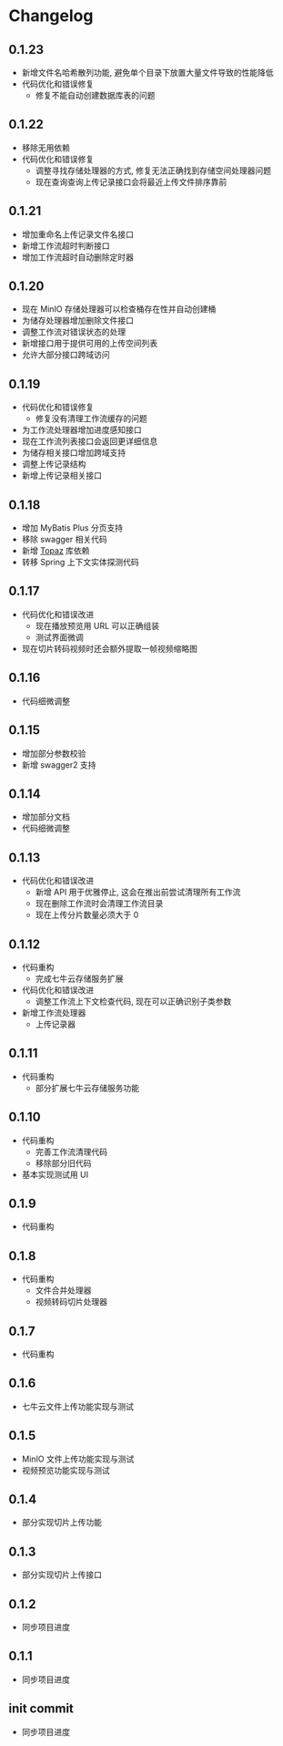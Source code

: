 # Changelog

## 0.1.23

* 新增文件名哈希散列功能, 避免单个目录下放置大量文件导致的性能降低
* 代码优化和错误修复
  * 修复不能自动创建数据库表的问题

## 0.1.22

* 移除无用依赖
* 代码优化和错误修复
  * 调整寻找存储处理器的方式, 修复无法正确找到存储空间处理器问题
  * 现在查询查询上传记录接口会将最近上传文件排序靠前

## 0.1.21

* 增加重命名上传记录文件名接口
* 新增工作流超时判断接口
* 增加工作流超时自动删除定时器

## 0.1.20

* 现在 MinIO 存储处理器可以检查桶存在性并自动创建桶
* 为储存处理器增加删除文件接口
* 调整工作流对错误状态的处理
* 新增接口用于提供可用的上传空间列表
* 允许大部分接口跨域访问

## 0.1.19

* 代码优化和错误修复
  * 修复没有清理工作流缓存的问题
* 为工作流处理器增加进度感知接口
* 现在工作流列表接口会返回更详细信息
* 为储存相关接口增加跨域支持
* 调整上传记录结构
* 新增上传记录相关接口

## 0.1.18

* 增加 MyBatis Plus 分页支持
* 移除 swagger 相关代码
* 新增 [Topaz](https://github.com/351768593/Topaz) 库依赖
* 转移 Spring 上下文实体探测代码

## 0.1.17

* 代码优化和错误改进
  * 现在播放预览用 URL 可以正确组装
  * 测试界面微调
* 现在切片转码视频时还会额外提取一帧视频缩略图

## 0.1.16

* 代码细微调整

## 0.1.15

* 增加部分参数校验
* 新增 swagger2 支持

## 0.1.14

* 增加部分文档
* 代码细微调整

## 0.1.13

* 代码优化和错误改进
  * 新增 API 用于优雅停止, 这会在推出前尝试清理所有工作流
  * 现在删除工作流时会清理工作流目录
  * 现在上传分片数量必须大于 0

## 0.1.12

* 代码重构
  * 完成七牛云存储服务扩展
* 代码优化和错误改进
  * 调整工作流上下文检查代码, 现在可以正确识别子类参数
* 新增工作流处理器
  * 上传记录器

## 0.1.11

* 代码重构
  * 部分扩展七牛云存储服务功能

## 0.1.10

* 代码重构
  * 完善工作流清理代码
  * 移除部分旧代码
* 基本实现测试用 UI

## 0.1.9

* 代码重构

## 0.1.8

* 代码重构
  * 文件合并处理器
  * 视频转码切片处理器

## 0.1.7

* 代码重构

## 0.1.6

* 七牛云文件上传功能实现与测试

## 0.1.5

* MinIO 文件上传功能实现与测试
* 视频预览功能实现与测试

## 0.1.4

* 部分实现切片上传功能

## 0.1.3

* 部分实现切片上传接口

## 0.1.2

* 同步项目进度

## 0.1.1

* 同步项目进度

## init commit

* 同步项目进度
